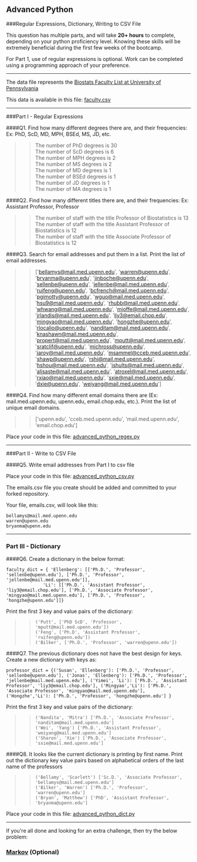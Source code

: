 ## Advanced Python    

###Regular Expressions, Dictionary, Writing to CSV File  

This question has multiple parts, and will take **20+ hours** to complete, depending on your python proficiency level.  Knowing these skills will be extremely beneficial during the first few weeks of the bootcamp.

For Part 1, use of regular expressions is optional.  Work can be completed using a programming approach of your preference. 

---

The data file represents the [Biostats Faculty List at University of Pennsylvania](http://www.med.upenn.edu/cceb/biostat/faculty.shtml)

This data is available in this file:  [faculty.csv](python/faculty.csv)

--- 

###Part I - Regular Expressions  


####Q1. Find how many different degrees there are, and their frequencies: Ex:  PhD, ScD, MD, MPH, BSEd, MS, JD, etc.

>> The number of PhD degrees is 30  
>> The number of ScD degrees is 6  
>> The number of MPH degrees is 2  
>> The number of MS degrees is 2  
>> The number of MD degrees is 1  
>> The number of BSEd degrees is 1  
>> The number of JD degrees is 1  
>> The number of MA degrees is 1  


####Q2. Find how many different titles there are, and their frequencies:  Ex:  Assistant Professor, Professor

>> The number of staff with the title Professor of Biostatistics is 13  
>> The number of staff with the title Assistant Professor of Biostatistics is 12  
>> The number of staff with the title Associate Professor of Biostatistics is 12  


####Q3. Search for email addresses and put them in a list.  Print the list of email addresses.

>> ['bellamys@mail.med.upenn.edu', 'warren@upenn.edu', 'bryanma@upenn.edu', 'jinboche@upenn.edu', 'sellenbe@upenn.edu', 
>> 'jellenbe@mail.med.upenn.edu', 'ruifeng@upenn.edu', 'bcfrench@mail.med.upenn.edu', 'pgimotty@upenn.edu', 
>> 'wguo@mail.med.upenn.edu', 'hsu9@mail.med.upenn.edu', 'rhubb@mail.med.upenn.edu', 'whwang@mail.med.upenn.edu', 
>> 'mjoffe@mail.med.upenn.edu', 'jrlandis@mail.med.upenn.edu', 'liy3@email.chop.edu', 'mingyao@mail.med.upenn.edu', 
>> 'hongzhe@upenn.edu', 'rlocalio@upenn.edu', 'nanditam@mail.med.upenn.edu', 'knashawn@mail.med.upenn.edu', 
>> 'propert@mail.med.upenn.edu', 'mputt@mail.med.upenn.edu', 'sratclif@upenn.edu', 'michross@upenn.edu', 
>> 'jaroy@mail.med.upenn.edu', 'msammel@cceb.med.upenn.edu', 'shawp@upenn.edu', 'rshi@mail.med.upenn.edu', 
>> 'hshou@mail.med.upenn.edu', 'jshults@mail.med.upenn.edu', 'alisaste@mail.med.upenn.edu', 
>> 'atroxel@mail.med.upenn.edu', 'rxiao@mail.med.upenn.edu', 'sxie@mail.med.upenn.edu', 'dxie@upenn.edu', 
>> 'weiyang@mail.med.upenn.edu']


####Q4. Find how many different email domains there are (Ex:  mail.med.upenn.edu, upenn.edu, email.chop.edu, etc.).  Print the list of unique email domains.

>> ['upenn.edu', 'cceb.med.upenn.edu', 'mail.med.upenn.edu', 'email.chop.edu']


Place your code in this file: [advanced_python_regex.py](python/advanced_python_regex.py)

---

###Part II - Write to CSV File

####Q5.  Write email addresses from Part I to csv file

Place your code in this file: [advanced_python_csv.py](python/advanced_python_csv.py)

The emails.csv file you create should be added and committed to your forked repository.

Your file, emails.csv, will look like this:
```
bellamys@mail.med.upenn.edu
warren@upenn.edu
bryanma@upenn.edu
```

---

### Part III - Dictionary

####Q6.  Create a dictionary in the below format:
```
faculty_dict = { 'Ellenberg': [['Ph.D.', 'Professor', 'sellenbe@upenn.edu'], ['Ph.D.', 'Professor', 'jellenbe@mail.med.upenn.edu']],
              'Li': [['Ph.D.', 'Assistant Professor', 'liy3@email.chop.edu'], ['Ph.D.', 'Associate Professor', 'mingyao@mail.med.upenn.edu'], ['Ph.D.', 'Professor', 'hongzhe@upenn.edu']]}
```
Print the first 3 key and value pairs of the dictionary:

>> ```
>> ('Putt', ['PhD ScD', 'Professor', 'mputt@mail.med.upenn.edu'])
>> ('Feng', ['Ph.D', 'Assistant Professor', 'ruifeng@upenn.edu'])
>> ('Bilker', ['Ph.D.', 'Professor', 'warren@upenn.edu'])
>> ```


####Q7.  The previous dictionary does not have the best design for keys.  Create a new dictionary with keys as:

```
professor_dict = {('Susan', 'Ellenberg'): ['Ph.D.', 'Professor', 'sellenbe@upenn.edu'], ('Jonas', 'Ellenberg'): ['Ph.D.', 'Professor', 'jellenbe@mail.med.upenn.edu'], ('Yimei', 'Li'): ['Ph.D.', 'Assistant Professor', 'liy3@email.chop.edu'], ('Mingyao','Li'): ['Ph.D.', 'Associate Professor', 'mingyao@mail.med.upenn.edu'], ('Hongzhe','Li'): ['Ph.D.', 'Professor', 'hongzhe@upenn.edu'] }
```

Print the first 3 key and value pairs of the dictionary:

>> ```
>> ('Nandita', 'Mitra') ['Ph.D.', 'Associate Professor', 'nanditam@mail.med.upenn.edu']
>> ('Wei', 'Yang') ['Ph.D.', 'Assistant Professor', 'weiyang@mail.med.upenn.edu']
>> ('Sharon', 'Xie') ['Ph.D.', 'Associate Professor', 'sxie@mail.med.upenn.edu']
>> ```


####Q8.  It looks like the current dictionary is printing by first name.  Print out the dictionary key value pairs based on alphabetical orders of the last name of the professors

>> ```
>> ('Bellamy', 'Scarlett') ['Sc.D.', 'Associate Professor', 'bellamys@mail.med.upenn.edu']
>> ('Bilker', 'Warren') ['Ph.D.', 'Professor', 'warren@upenn.edu']
>> ('Bryan', 'Matthew') ['PhD', 'Assistant Professor', 'bryanma@upenn.edu']
>> ```


Place your code in this file: [advanced_python_dict.py](python/advanced_python_dict.py)

--- 

If you're all done and looking for an extra challenge, then try the below problem:  

### [Markov](python/markov.py) (Optional)

